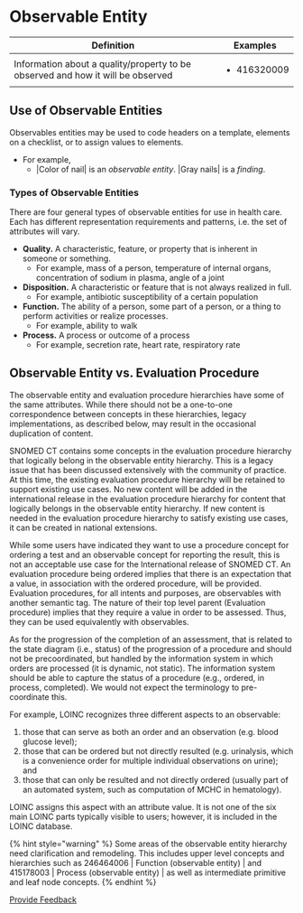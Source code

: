 # Observable Entity

| Definition                                                                      | Examples                                                                                                                       |
| ------------------------------------------------------------------------------- | ------------------------------------------------------------------------------------------------------------------------------ |
| Information about a quality/property to be observed and how it will be observed | <ul><li>416320009 |Calcium volume (observable entity)|</li><li>276885007 |Core body temperature (observable entity)|</li></ul> |

## Use of Observable Entities

Observables entities may be used to code headers on a template, elements on a checklist, or to assign values to elements.

* For example,
  * |Color of nail| is an _observable entity_.  |Gray nails| is a _finding_.

### Types of Observable Entities

There are four general types of observable entities for use in health care. Each has different representation requirements and patterns, i.e. the set of attributes will vary.

* **Quality.** A characteristic, feature, or property that is inherent in someone or something.
  * For example, mass of a person, temperature of internal organs, concentration of sodium in plasma, angle of a joint
* **Disposition.** A characteristic or feature that is not always realized in full.
  * For example, antibiotic susceptibility of a certain population
* **Function.** The ability of a person, some part of a person, or a thing to perform activities or realize processes.
  * For example, ability to walk
* **Process.** A process or outcome of a process
  * For example, secretion rate, heart rate, respiratory rate

## Observable Entity vs. Evaluation Procedure

The observable entity and evaluation procedure hierarchies have some of the same attributes. While there should not be a one-to-one correspondence between concepts in these hierarchies, legacy implementations, as described below, may result in the occasional duplication of content.

SNOMED CT contains some concepts in the evaluation procedure hierarchy that logically belong in the observable entity hierarchy. This is a legacy issue that has been discussed extensively with the community of practice. At this time, the existing evaluation procedure hierarchy will be retained to support existing use cases. No new content will be added in the international release in the evaluation procedure hierarchy for content that logically belongs in the observable entity hierarchy. If new content is needed in the evaluation procedure hierarchy to satisfy existing use cases, it can be created in national extensions.

While some users have indicated they want to use a procedure concept for ordering a test and an observable concept for reporting the result, this is not an acceptable use case for the International release of SNOMED CT. An evaluation procedure being ordered implies that there is an expectation that a value, in association with the ordered procedure, will be provided. Evaluation procedures, for all intents and purposes, are observables with another semantic tag. The nature of their top level parent (Evaluation procedure) implies that they require a value in order to be assessed. Thus, they can be used equivalently with observables.

As for the progression of the completion of an assessment, that is related to the state diagram (i.e., status) of the progression of a procedure and should not be precoordinated, but handled by the information system in which orders are processed (it is dynamic, not static). The information system should be able to capture the status of a procedure (e.g., ordered, in process, completed). We would not expect the terminology to pre-coordinate this.

For example, LOINC recognizes three different aspects to an observable:

1. those that can serve as both an order and an observation (e.g. blood glucose level);
2. those that can be ordered but not directly resulted (e.g. urinalysis, which is a convenience order for multiple individual observations on urine); and
3. those that can only be resulted and not directly ordered (usually part of an automated system, such as computation of MCHC in hematology).

LOINC assigns this aspect with an attribute value. It is not one of the six main LOINC parts typically visible to users; however, it is included in the LOINC database.

{% hint style="warning" %}
Some areas of the observable entity hierarchy need clarification and remodeling. This includes upper level concepts and hierarchies such as 246464006 | Function (observable entity) | and 415178003 | Process (observable entity) | as well as intermediate primitive and leaf node concepts.
{% endhint %}

<a href="https://docs.google.com/forms/d/e/1FAIpQLScTmbZIf0UEQwYDkY27EEWBkaiYkHSbR0_9DmFrMLXoQLyL7Q/viewform?usp=pp_url&#x26;entry.1767247133=SCT+Editorial+Guide&#x26;entry.670899847=Observable%20Entity" class="button primary">Provide Feedback</a>
